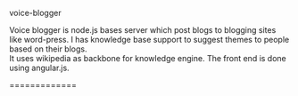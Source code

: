 voice-blogger

Voice blogger is node.js bases server which post blogs to blogging sites like word-press. I has knowledge base support to suggest themes to people based on their blogs.  
It uses wikipedia as backbone for knowledge engine.
The front end is done using angular.js.


=============
